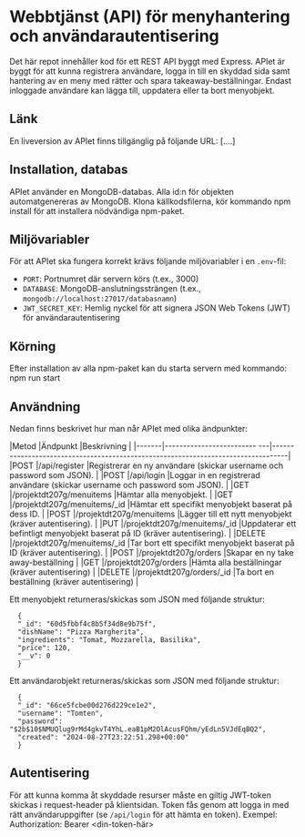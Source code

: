 # Webbtjänst (API) för menyhantering och användarautentisering
Det här repot innehåller kod för ett REST API byggt med Express. APIet är byggt för att kunna registrera användare, logga in till en skyddad sida samt hantering av en meny med rätter och spara takeaway-beställningar. Endast inloggade användare kan lägga till, uppdatera eller ta bort menyobjekt.

## Länk
En liveversion av APIet finns tillgänglig på följande URL:
[....]

## Installation, databas
APIet använder en MongoDB-databas. Alla id:n för objekten automatgenereras av MongoDB.
Klona källkodsfilerna, kör kommando npm install för att installera nödvändiga npm-paket. 

## Miljövariabler
För att APIet ska fungera korrekt krävs följande miljövariabler i en `.env`-fil:

- `PORT`: Portnumret där servern körs (t.ex., 3000)
- `DATABASE`: MongoDB-anslutningssträngen (t.ex., `mongodb://localhost:27017/databasnamn`)
- `JWT_SECRET_KEY`: Hemlig nyckel för att signera JSON Web Tokens (JWT) för användarautentisering

## Körning
Efter installation av alla npm-paket kan du starta servern med kommando:
npm run start

## Användning
Nedan finns beskrivet hur man når APIet med olika ändpunkter:

|Metod  |Ändpunkt                     |Beskrivning                                                                       |
|-------|------------------------- ---|----------------------------------------------------------------------------------|
|POST   |/api/register                |Registrerar en ny användare (skickar username och password som JSON).             |
|POST   |/api/login                   |Loggar in en registrerad användare (skickar username och password som JSON).      |
|GET    |/projektdt207g/menuitems     |Hämtar alla menyobjekt.                                                           |
|GET	  |/projektdt207g/menuitems/_id |Hämtar ett specifikt menyobjekt baserat på dess ID.                               |
|POST	  |/projektdt207g/menuitems	    |Lägger till ett nytt menyobjekt (kräver autentisering).                           |
|PUT	  |/projektdt207g/menuitems/_id |Uppdaterar ett befintligt menyobjekt baserat på ID (kräver autentisering).        |
|DELETE	|/projektdt207g/menuitems/_id |Tar bort ett specifikt menyobjekt baserat på ID (kräver autentisering).           |
|POST	  |/projektdt207g/orders   	    |Skapar en ny take away-beställning                                                |
|GET	  |/projektdt207g/orders   	    |Hämta alla beställningar (kräver autentisering)                                   |
|DELETE |/projektdt207g/orders/_id    |Ta bort en beställning (kräver autentisering)                                     |

Ett menyobjekt returneras/skickas som JSON med följande struktur:
```
  {
  "_id": "60d5fbbf4c8b5f34d8e9b75f",
  "dishName": "Pizza Margherita",
  "ingredients": "Tomat, Mozzarella, Basilika",
  "price": 120,
  "__v": 0
  }
```

Ett användarobjekt returneras/skickas som JSON med följande struktur:
```
  {
  "_id": "66ce5fcbe00d276d229ce1e2",
  "username": "Tomten",
  "password": "$2b$10$NMUQlug9rMd4gkvT4YhL.eaB1pM2OlAcusFQhm/yEdLn5VJdEqBQ2",
  "created": "2024-08-27T23:22:51.298+00:00"
  }
```

## Autentisering
För att kunna komma åt skyddade resurser måste en giltig JWT-token skickas i request-header på klientsidan. Token fås genom att logga in med rätt användaruppgifter (se `/api/login` för att hämta en token). Exempel:
Authorization: Bearer <din-token-här>